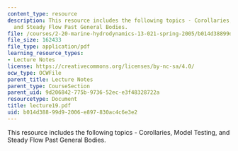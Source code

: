 ```yaml
---
content_type: resource
description: This resource includes the following topics - Corollaries, Model Testing,
  and Steady Flow Past General Bodies.
file: /courses/2-20-marine-hydrodynamics-13-021-spring-2005/b014d38899d92006e897830ac4c6e3e2_lecture19.pdf
file_size: 162433
file_type: application/pdf
learning_resource_types:
- Lecture Notes
license: https://creativecommons.org/licenses/by-nc-sa/4.0/
ocw_type: OCWFile
parent_title: Lecture Notes
parent_type: CourseSection
parent_uid: 9d206842-775b-9736-52ec-e3f48328722a
resourcetype: Document
title: lecture19.pdf
uid: b014d388-99d9-2006-e897-830ac4c6e3e2
---
```

This resource includes the following topics - Corollaries, Model Testing, and Steady Flow Past General Bodies.